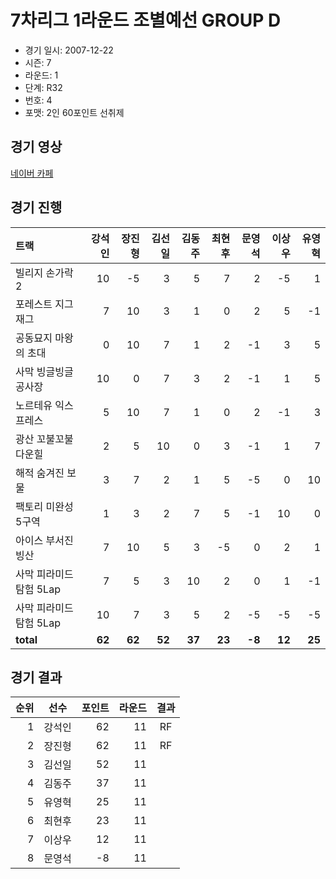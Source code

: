 # 7차리그 1라운드 조별예선 GROUP D

- 경기 일시: 2007-12-22
- 시즌: 7
- 라운드: 1
- 단계: R32
- 번호: 4
- 포맷: 2인 60포인트 선취제





## 경기 영상
[네이버 카페](https://cafe.naver.com/leaguekart/89)

## 경기 진행

| 트랙 | 강석인 | 장진형 | 김선일 | 김동주 | 최현후 | 문영석 | 이상우 | 유영혁 |
|:---|---:|---:|---:|---:|---:|---:|---:|---:|
| 빌리지 손가락 2 | 10 | -5 | 3 | 5 | 7 | 2 | -5 | 1 |
| 포레스트 지그재그 | 7 | 10 | 3 | 1 | 0 | 2 | 5 | -1 |
| 공동묘지 마왕의 초대 | 0 | 10 | 7 | 1 | 2 | -1 | 3 | 5 |
| 사막 빙글빙글 공사장 | 10 | 0 | 7 | 3 | 2 | -1 | 1 | 5 |
| 노르테유 익스프레스 | 5 | 10 | 7 | 1 | 0 | 2 | -1 | 3 |
| 광산 꼬불꼬불 다운힐 | 2 | 5 | 10 | 0 | 3 | -1 | 1 | 7 |
| 해적 숨겨진 보물 | 3 | 7 | 2 | 1 | 5 | -5 | 0 | 10 |
| 팩토리 미완성 5구역 | 1 | 3 | 2 | 7 | 5 | -1 | 10 | 0 |
| 아이스 부서진 빙산 | 7 | 10 | 5 | 3 | -5 | 0 | 2 | 1 |
| 사막 피라미드 탐험 5Lap | 7 | 5 | 3 | 10 | 2 | 0 | 1 | -1 |
| 사막 피라미드 탐험 5Lap | 10 | 7 | 3 | 5 | 2 | -5 | -5 | -5 |
| __total__ | __62__ | __62__ | __52__ | __37__ | __23__ | __-8__ | __12__ | __25__ |




## 경기 결과

| 순위 | 선수 | 포인트 | 라운드 | 결과 |
|---:|:---:|---:|---:|:---:|
| 1 | 강석인 | 62 | 11 | RF |
| 2 | 장진형 | 62 | 11 | RF |
| 3 | 김선일 | 52 | 11 |  |
| 4 | 김동주 | 37 | 11 |  |
| 5 | 유영혁 | 25 | 11 |  |
| 6 | 최현후 | 23 | 11 |  |
| 7 | 이상우 | 12 | 11 |  |
| 8 | 문영석 | -8 | 11 |  |

